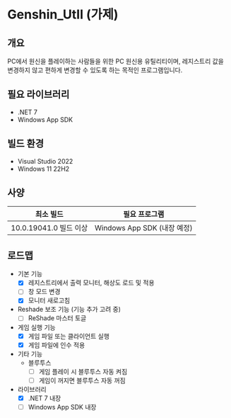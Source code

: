 # Genshin_UtIl (가제)


## 개요
PC에서 원신을 플레이하는 사람들을 위한 PC 원신용 유틸리티이며, 레지스트리 값을 변경하지 않고 편하게 변경할 수 있도록 하는 목적인 프로그램입니다.


## 필요 라이브러리
- .NET 7
- Windows App SDK

## 빌드 환경
- Visual Studio 2022
- Windows 11 22H2

## 사양
| 최소 빌드  | 필요 프로그램  |
|:--:|:-:|
|  10.0.19041.0 빌드 이상 | Windows App SDK (내장 예정)  |

## 로드맵
- 기본 기능
  - [x] 레지스트리에서 출력 모니터, 해상도 로드 및 적용
  - [ ] 창 모드 변경
  - [x] 모니터 새로고침
- Reshade 보조 기능 (기능 추가 고려 중)
  - [ ] ReShade 마스터 토글
- 게임 실행 기능
  - [x] 게임 파일 또는 클라이언트 실행
  - [x] 게임 파일에 인수 적용
- 기타 기능
  - 블루투스
    - [ ] 게임 플레이 시 블루투스 자동 켜짐
    - [ ] 게임이 꺼지면 블루투스 자동 꺼짐
- 라이브러리
  - [x] .NET 7 내장
  - [ ] Windows App SDK 내장
